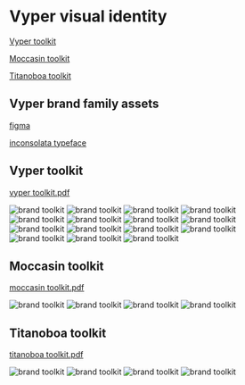 # Vyper visual identity

[Vyper toolkit](#vyper-toolkit)

[Moccasin toolkit](#moccasin-toolkit)

[Titanoboa toolkit](#titanoboa-toolkit)


## Vyper brand family assets

[figma](https://www.figma.com/file/1xgpUqV9J7JzjYmNHqTmgf/vyper-toolkit?type=design&node-id=0%3A1&mode=design&t=5e6fCGU2AqI1I0EA-1)

[inconsolata typeface](https://levien.com/type/myfonts/inconsolata.html)


## Vyper toolkit

[vyper toolkit.pdf](https://raw.githubusercontent.com/pentcle/vyper-brand/main/toolkit/vyper-visual-identity-toolkit-0.0.1.pdf)

<img src="https://raw.githubusercontent.com/pentcle/vyper-brand/main/toolkit/images/vyper/1-cover.png" alt="brand toolkit"/>
<img src="https://raw.githubusercontent.com/pentcle/vyper-brand/main/toolkit/images/vyper/2-overview.png" alt="brand toolkit"/>
<img src="https://raw.githubusercontent.com/pentcle/vyper-brand/main/toolkit/images/vyper/3-logo.png" alt="brand toolkit"/>
<img src="https://raw.githubusercontent.com/pentcle/vyper-brand/main/toolkit/images/vyper/4-logo.png" alt="brand toolkit"/>
<img src="https://raw.githubusercontent.com/pentcle/vyper-brand/main/toolkit/images/vyper/5-symbol.png" alt="brand toolkit"/>
<img src="https://raw.githubusercontent.com/pentcle/vyper-brand/main/toolkit/images/vyper/6-typography.png" alt="brand toolkit"/>
<img src="https://raw.githubusercontent.com/pentcle/vyper-brand/main/toolkit/images/vyper/7-color.png" alt="brand toolkit"/>
<img src="https://raw.githubusercontent.com/pentcle/vyper-brand/main/toolkit/images/vyper/8-color.png" alt="brand toolkit"/>
<img src="https://raw.githubusercontent.com/pentcle/vyper-brand/main/toolkit/images/vyper/9-using-color.png" alt="brand toolkit"/>
<img src="https://raw.githubusercontent.com/pentcle/vyper-brand/main/toolkit/images/vyper/10-using-color.png" alt="brand toolkit"/>
<img src="https://raw.githubusercontent.com/pentcle/vyper-brand/main/toolkit/images/vyper/11-supergraphic.png" alt="brand toolkit"/>
<img src="https://raw.githubusercontent.com/pentcle/vyper-brand/main/toolkit/images/vyper/12-applications.png" alt="brand toolkit"/>
<img src="https://raw.githubusercontent.com/pentcle/vyper-brand/main/toolkit/images/vyper/13-applications.png" alt="brand toolkit"/>
<img src="https://raw.githubusercontent.com/pentcle/vyper-brand/main/toolkit/images/vyper/14-applications.png" alt="brand toolkit"/>
<img src="https://raw.githubusercontent.com/pentcle/vyper-brand/main/toolkit/images/vyper/15-applications.png" alt="brand toolkit"/>


## Moccasin toolkit

[moccasin toolkit.pdf](https://raw.githubusercontent.com/pentcle/vyper-brand/main/toolkit/moccasin-visual-identity-toolkit-0.0.1.pdf)

<img src="https://raw.githubusercontent.com/pentcle/vyper-brand/main/toolkit/images/moccasin/01-moccasin-logo-vertical.png" alt="brand toolkit"/>
<img src="https://raw.githubusercontent.com/pentcle/vyper-brand/main/toolkit/images/moccasin/02-moccasin-logo-horizontal.png" alt="brand toolkit"/>
<img src="https://raw.githubusercontent.com/pentcle/vyper-brand/main/toolkit/images/moccasin/03-symbol.png" alt="brand toolkit"/>
<img src="https://raw.githubusercontent.com/pentcle/vyper-brand/main/toolkit/images/moccasin/04-color.png" alt="brand toolkit"/>

## Titanoboa toolkit

[titanoboa toolkit.pdf](https://raw.githubusercontent.com/pentcle/vyper-brand/main/toolkit/titanoboa-visual-identity-toolkit-0.0.1.pdf)

<img src="https://raw.githubusercontent.com/pentcle/vyper-brand/main/toolkit/images/titanoboa/01-titanoboa-logo-vertical.png" alt="brand toolkit"/>
<img src="https://raw.githubusercontent.com/pentcle/vyper-brand/main/toolkit/images/titanoboa/02-titanoboa-logo-horizontal.png" alt="brand toolkit"/>
<img src="https://raw.githubusercontent.com/pentcle/vyper-brand/main/toolkit/images/titanoboa/03-symbol.png" alt="brand toolkit"/>
<img src="https://raw.githubusercontent.com/pentcle/vyper-brand/main/toolkit/images/titanoboa/04-color.png" alt="brand toolkit"/>
